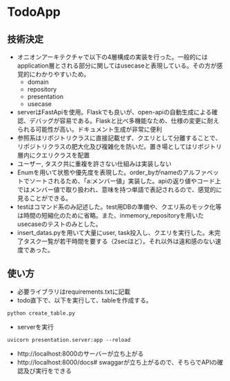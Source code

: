 # TodoApp


## 技術決定
- オニオンアーキテクチャで以下の4層構成の実装を行った。一般的にはapplication層とされる部分に関してはusecaseと表現している。その方が感覚的にわかりやすいため。
    - domain
    - repository
    - presentation
    - usecase
- serverはFastApiを使用。Flaskでも良いが、open-apiの自動生成による確認、デバッグが容易である。Flaskと比べ多機能なため、仕様の変更に耐えられる可能性が高い。ドキュメント生成が非常に便利
- 参照系はリポジトリクラスに直接記載せず、クエリとして分離することで、リポジトリクラスの肥大化及び複雑化を防いだ。置き場としてはリポジトリ層内にクエリクラスを配置
- ユーザー, タスク共に重複を許さない仕組みは実装しない
- Enumを用いて状態や優先度を表現した。order_byがnameのアルファベットでソートされるため、「a:メンバー値」実装した。apiの返り値やコード上ではメンバー値で取り扱われ、意味を持つ単語で表記されるので、感覚的に見ることができる。
- testはコマンド系のみ記述した。test用DBの準備や、クエリ系のモック化等は時間の短縮化のために省略。また、inmemory_repositoryを用いたusecaseのテストのみとした。
- insert_datas.pyを用いて大量にuser, task投入し、クエリを実行した。未完了タスク一覧が若干時間を要する（2secほど）。それ以外は違和感のない速度であった。



## 使い方
- 必要ライブラリはrequirements.txtに記載
- todo直下で、以下を実行して、tableを作成する。
```
python create_table.py
```
- serverを実行
```
uvicorn presentation.server:app --reload
```
- http://localhost:8000のサーバーが立ち上がる
- http://localhost:8000/docs# swaggarが立ち上がるので、そちらでAPIの確認及び実行をできる